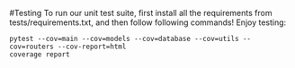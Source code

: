 #Testing
To run our unit test suite, first install all the requirements from tests/requirements.txt, and then follow following commands! Enjoy testing:
```
pytest --cov=main --cov=models --cov=database --cov=utils --cov=routers --cov-report=html
coverage report
```